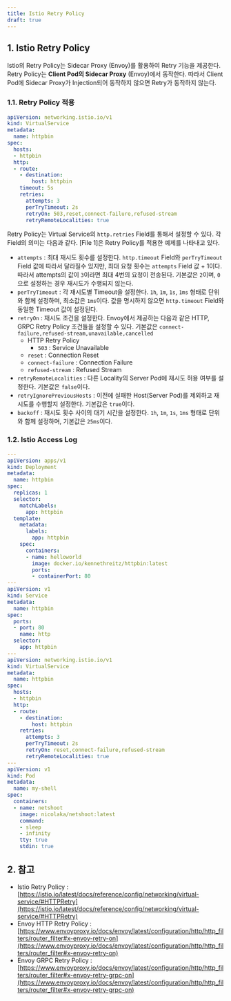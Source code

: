 ```yaml
---
title: Istio Retry Policy
draft: true
---
```


## 1. Istio Retry Policy

Istio의 Retry Policy는 Sidecar Proxy (Envoy)를 활용하여 Retry 기능을 제공한다. Retry Policy는 **Client Pod의 Sidecar Proxy** (Envoy)에서 동작한다. 따라서 Client Pod에 Sidecar Proxy가 Injection되어 동작하지 않으면 Retry가 동작하지 않는다.

### 1.1. Retry Policy 적용

```yaml {caption="[File 1] Retry Policy 적용"}
apiVersion: networking.istio.io/v1
kind: VirtualService
metadata:
  name: httpbin
spec:
  hosts:
  - httpbin
  http:
  - route:
    - destination:
        host: httpbin
    timeout: 5s
    retries:
      attempts: 3
      perTryTimeout: 2s
      retryOn: 503,reset,connect-failure,refused-stream
      retryRemoteLocalities: true
```

Retry Policy는 Virtual Service의 `http.retries` Field를 통해서 설정할 수 있다. 각 Field의 의미는 다음과 같다. [File 1]은 Retry Policy를 적용한 예제를 나타내고 있다. 

* `attempts` : 최대 재시도 횟수를 설정한다. `http.timeout` Field와 `perTryTimeout` Field 값에 따라서 달라질수 있지만, 최대 요청 횟수는 `attempts` Field 값 + 1이다. 따라서 attempts의 값이 `3`이라면 최대 4번의 요청이 전송된다. 기본값은 `2`이며, `0`으로 설정하는 경우 재시도가 수행되지 않는다.
* `perTryTimeout` : 각 재시도별 Timeout을 설정한다. `1h`, `1m`, `1s`, `1ms` 형태로 단위와 함께 설정하며, 최소값은 `1ms`이다. 값을 명시하지 않으면 `http.timeout` Field와 동일한 Timeout 값이 설정된다.
* `retryOn` : 재시도 조건을 설정한다. Envoy에서 제공하는 다음과 같은 HTTP, GRPC Retry Policy 조건들을 설정할 수 있다. 기본값은 `connect-failure,refused-stream,unavailable,cancelled`
  * HTTP Retry Policy
    * `503` : Service Unavailable
  * `reset` : Connection Reset
  * `connect-failure` : Connection Failure
  * `refused-stream` : Refused Stream
* `retryRemoteLocalities` : 다른 Locality의 Server Pod에 재시도 허용 여부를 설정한다. 기본값은 `false`이다.
* `retryIgnorePreviousHosts` : 이전에 실패한 Host(Server Pod)를 제외하고 재시도를 수행할지 설정한다. 기본값은 `true`이다.
* `backoff` : 재시도 횟수 사이의 대기 시간을 설정한다. `1h`, `1m`, `1s`, `1ms` 형태로 단위와 함께 설정하며, 기본값은 `25ms`이다.

### 1.2. Istio Access Log

```yaml {caption="[File 1] Test Environment Manifest", linenos=table}
---
apiVersion: apps/v1
kind: Deployment
metadata:
  name: httpbin
spec:
  replicas: 1
  selector:
    matchLabels:
      app: httpbin
  template:
    metadata:
      labels:
        app: httpbin
    spec:
      containers:
      - name: helloworld
        image: docker.io/kennethreitz/httpbin:latest
        ports:
        - containerPort: 80
---
apiVersion: v1
kind: Service
metadata:
  name: httpbin
spec:
  ports:
  - port: 80
    name: http
  selector:
    app: httpbin
---
apiVersion: networking.istio.io/v1
kind: VirtualService
metadata:
  name: httpbin
spec:
  hosts:
  - httpbin
  http:
  - route:
    - destination:
        host: httpbin
    retries:
      attempts: 3
      perTryTimeout: 2s
      retryOn: reset,connect-failure,refused-stream
      retryRemoteLocalities: true
---
apiVersion: v1
kind: Pod
metadata:
  name: my-shell
spec:
  containers:
  - name: netshoot
    image: nicolaka/netshoot:latest
    command:
    - sleep
    - infinity
    tty: true
    stdin: true
```

## 2. 참고

* Istio Retry Policy : [https://istio.io/latest/docs/reference/config/networking/virtual-service/#HTTPRetry](https://istio.io/latest/docs/reference/config/networking/virtual-service/#HTTPRetry)
* Envoy HTTP Retry Policy : [https://www.envoyproxy.io/docs/envoy/latest/configuration/http/http_filters/router_filter#x-envoy-retry-on](https://www.envoyproxy.io/docs/envoy/latest/configuration/http/http_filters/router_filter#x-envoy-retry-on)
* Envoy GRPC Retry Policy : [https://www.envoyproxy.io/docs/envoy/latest/configuration/http/http_filters/router_filter#x-envoy-retry-grpc-on](https://www.envoyproxy.io/docs/envoy/latest/configuration/http/http_filters/router_filter#x-envoy-retry-grpc-on)
